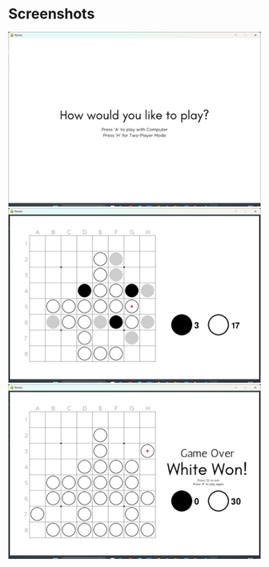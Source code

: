 # Screenshots
![Home Page](screenshots/image.png)
![Game UI](screenshots/image-1.png)
![End Game](screenshots/image-2.png)

